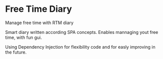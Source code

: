 # Free Time Diary
Manage free time with RTM diary

Smart diary written according SPA concepts.
Enables mannaging yout free time, with fun gui.  

Using Dependency Injection for flexibility code and for easly improving in the future.
